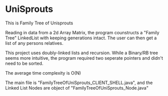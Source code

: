 # UniSprouts
This is Family Tree of Unisprouts

Reading in data from a 2d Array Matrix, the program counstructs a "Family Tree" LinkedList with keeping generations intact. The user can then get a list of any persons relatives.

This project uses doubly-linked lists and recursion. While a Binary/RB tree seems more intuitive, the program required two seperate pointers and didn't need to be sorted. 

The average time complexity is O(N)

The main file is "FamilyTreeOfUniSprouts_CLIENT_SHELL.java", and the Linked List Nodes are object of "FamilyTreeOfUniSprouts_Node.java"
